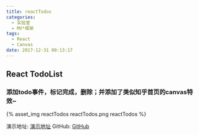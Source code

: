 ```yaml
---
title: reactTodos
categories:
  - 实验室
  - MV*框架
tags:
  - React
  - Canvas
date: 2017-12-31 00:13:17
---
```


## React TodoList

### 添加todo事件，标记完成，删除；并添加了类似知乎首页的canvas特效~

{% asset_img reactTodos reactTodos.png reactTodos %}
 
演示地址: [演示地址](https://yllg.github.io/React-TodoList/www/)
GitHub: [GitHub](https://github.com/yllg/React-TodoList)